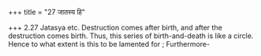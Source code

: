 +++
title = "27 जातस्य हि"

+++
2.27 Jatasya etc. Destruction comes after birth, and after the
destruction comes birth. Thus, this series of birth-and-death is like a
circle. Hence to what extent is this to be lamented for ; Furthermore-
